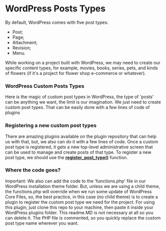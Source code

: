 # WordPress Posts Types

By default, WordPress comes with five post types:
- Post;
- Page;
- Attachment;
- Revision;
- Menu.

While working on a project built with WordPress, we may need to create our specific content types, for example, movies, books, series, pets, and kinds of flowers (if it's a project for flower shop e-commerce or whatever).

### WordPress Custom Posts Types

Here is the magic of custom post types in WordPress, the type of 'posts' can be anything we want, the limit is our imagination. We just need to create custom post types. That can be easily done with a few lines of code of plugins

### Registering a new custom post types

There are amazing plugins available on the plugin repository that can help us with that, but, we also can do it with a few lines of code. Once a custom post type is registered, it gets a new top-level administrative screen that can be used to manage and create posts of that type.
To register a new post type, we should use the [**register_post_type()**](https://developer.wordpress.org/reference/functions/register_post_type/) function.

### Where the code goes?

Important: We also can add the code to the 'functions.php' file in our WordPress installation theme folder. But, unless we are using a child theme, the functions.php will override when we run some update of WordPress Core Files, so, the best practice, in this case (no child theme) is to create a plugin to register the custom post type we need for the project.
For using this plugin, just clone this repo to your machine, then paste it inside your WordPress plugins folder. This readme.MD is not necessary at all so you can delete it.
The PHP file is commented, so you quickly replace the custom post type name wherever you want.